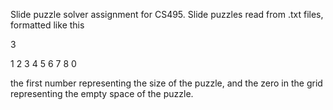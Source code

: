 Slide puzzle solver assignment for CS495. 
Slide puzzles read from .txt files, formatted like this

3

1 2 3
4 5 6
7 8 0

the first number representing the size of the puzzle, and the zero in the grid representing the empty space of the puzzle.

